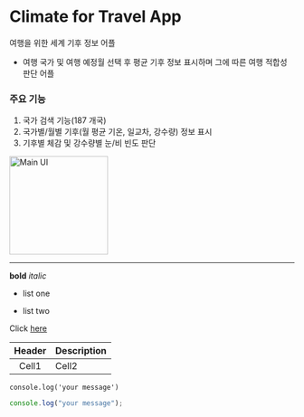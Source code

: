 # Climate for Travel App

여행을 위한 세계 기후 정보 어플

- 여행 국가 및 여행 예정월 선택 후 평균 기후 정보 표시하며 그에 따른 여행 적합성 판단 어플

### 주요 기능

1. 국가 검색 기능(187 개국)
2. 국가별/월별 기후(월 평균 기온, 일교차, 강수량) 정보 표시
3. 기후별 체감 및 강수량별 눈/비 빈도 판단

<!-- Line -->

<img width="174" alt="Main UI" src="https://user-images.githubusercontent.com/80020227/124286811-484e6880-db8a-11eb-93e2-32eeac25ce7a.PNG">

---

<!-- font -->

**bold**
_italic_

<!-- list -->

- list one

* list two

<!-- link -->

Click [here](http://)

<!-- Table -->

| Header | Description |
| :----: | :---------- |
| Cell1  | Cell2       |

<!-- Code -->

`console.log('your message')`

```js
console.log("your message");
```
